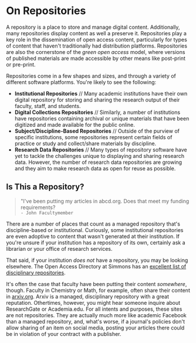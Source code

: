 # On Repositories

A repository is a place to store and manage digital content. Additionally, many repositories display content as well a preserve it. Repositories play a key role in the dissemination of open access content, particularly for types of content that haven't traditionally had distribution platforms. Repositories are also the cornerstone of the *green open access* model, where versions of published materials are made accessible by other means like post-print or pre-print. 

Repositories come in a few shapes and sizes, and through a variety of different software platforms. You're likely to see the following:


- **Institutional Repositories** // Many academic institutions have their own digital repository for storing and sharing the research output of their faculty, staff, and students. 
- **Digital Collections Repositories** // Similarly, a number of institutions have repositories containing archival or unique materials that have been digitized and made available for the public online.
- **Subject/Discipline-Based Repositories** // Outside of the purview of specific institutions, some repositories represent certain fields of practice or study and collect/share materials by discipline. 
- **Research Data Repositories** // Many types of repository software have yet to tackle the challenges unique to displaying and sharing research data. However, the number of research data repositories are growing and they aim to make research data as open for reuse as possible. 

## Is This a Repository?

> "I've been putting my articles in abcd.org. Does that meet my funding requirements?  
```- John Facultymember ```

There are a number of places that count as a managed repository that's discipline-based or institutional. Curiously, some institutional repositories are even adoptive to content that wasn't generated at their institution. If you're unsure if your institution has a repository of its own, certainly ask a librarian or your office of research services. 

That said, if your institution *does not* have a repository, you may be looking elsewhere. The Open Access Directory at Simmons has an [excellent list of disciplinary repositories](http://oad.simmons.edu/oadwiki/Disciplinary_repositories).

It's often the case that faculty have been putting their content *somewhere*, though. Faculty in Chemistry or Math, for example, often share their content in [arxiv.org](http://arxiv.org/). Arxiv is a managed, disciplinary repository with a great reputation. Othertimes, however, you might hear someone inquire about ResearchGate or Academia.edu. For all intents and purposes, these sites are not repositories. They are actually much more like academic Facebook than a managed repository, and, what's worse, if a journal's policies don't allow sharing of an item on social media, posting your articles there could be in violation of your contract with a publisher. 







